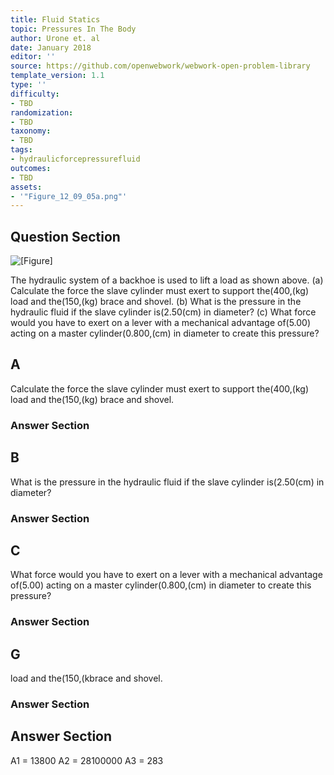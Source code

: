 ```yaml
---
title: Fluid Statics
topic: Pressures In The Body
author: Urone et. al
date: January 2018
editor: ''
source: https://github.com/openwebwork/webwork-open-problem-library
template_version: 1.1
type: ''
difficulty:
- TBD
randomization:
- TBD
taxonomy:
- TBD
tags:
- hydraulicforcepressurefluid
outcomes:
- TBD
assets:
- '"Figure_12_09_05a.png"'
---
```


## Question Section 

![[Figure]]("Figure_12_09_05a.png")

The hydraulic system of a backhoe is used to lift a load as shown above. 
(a) Calculate the force  the slave cylinder must exert to support the(400,(kg) load and the(150,(kg) brace and shovel. 
 (b) What is the pressure in the hydraulic fluid if the slave cylinder is(2.50(cm) in diameter?
(c) What force would you have to exert on a lever with a mechanical advantage of(5.00) acting on a master cylinder(0.800,(cm) in diameter to create this pressure?

## A
Calculate the force  the slave cylinder must exert to support the(400,(kg) load and the(150,(kg) brace and shovel. 
### Answer Section
## B
What is the pressure in the hydraulic fluid if the slave cylinder is(2.50(cm) in diameter?
### Answer Section
## C
What force would you have to exert on a lever with a mechanical advantage of(5.00) acting on a master cylinder(0.800,(cm) in diameter to create this pressure?
### Answer Section
## G
load and the(150,(kbrace and shovel. 
### Answer Section


## Answer Section

A1 = 13800
A2 = 28100000
A3 = 283